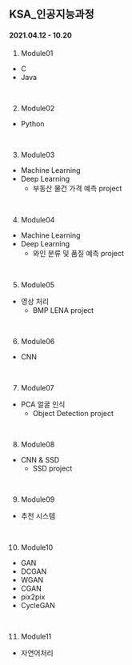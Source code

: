 ## KSA_인공지능과정

#### 2021.04.12 - 10.20 

1. Module01
- C
- Java
<br>

2. Module02
- Python
<br>

3. Module03
- Machine Learning
- Deep Learning
  + 부동산 물건 가격 예측 project
<br>

4. Module04
- Machine Learning
- Deep Learning
  + 와인 분류 및 품질 예측 project
<br>

5. Module05
- 영상 처리
  + BMP LENA project
<br>

6. Module06
- CNN
<br>

7. Module07
- PCA 얼굴 인식
  + Object Detection project
<br>

8. Module08
- CNN & SSD
  + SSD project
<br>

9. Module09
- 추천 시스템
<br>

10. Module10
- GAN
- DCGAN
- WGAN
- CGAN
- pix2pix
- CycleGAN
<br>

11. Module11
- 자연어처리
<br>
